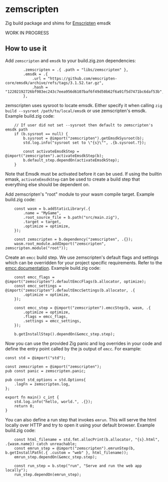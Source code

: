 # zemscripten
Zig build package and shims for [Emscripten](https://emscripten.org) emsdk

WORK IN PROGRESS

## How to use it

Add `zemscripten` and `emsdk` to your build.zig.zon dependencies:
```zig
        .zemscripten = .{ .path = "libs/zemscripten" },
        .emsdk = .{
            .url = "https://github.com/emscripten-core/emsdk/archive/refs/tags/3.1.52.tar.gz",
            .hash = "12202192726bf983ec243c7eea956d6107baf6f49d50b62f6a91f5d7471bc6daf53b",
        },
```

zemscripten uses sysroot to locate emsdk. Either specify it when calling `zig build --sysroot /path/to/local/emsdk` or use zemscripten's emsdk. Example build.zig code:
```zig
    // If user did not set --sysroot then default to zemscripten's emsdk path
    if (b.sysroot == null) {
        b.sysroot = @import("zemscripten").getEmsdkSysroot(b);
        std.log.info("sysroot set to \"{s}\"", .{b.sysroot.?});

        const activateEmsdkStep = @import("zemscripten").activateEmsdkStep(b);
        b.default_step.dependOn(activateEmsdkStep);
    }
```

Note that Emsdk must be activated before it can be used. If using the builtin emask, `activateEmsdkStep` can be used to create a build step that everything else should be dependent on.

Add zemscripten's "root" module to your wasm compile target. Example build.zig code:
```zig
    const wasm = b.addStaticLibrary(.{
        .name = "MyGame",
        .root_source_file = b.path("src/main.zig"),
        .target = target,
        .optimize = optimize,
    });

    const zemscripten = b.dependency("zemscripten", .{});
    wasm.root_module.addImport("zemscripten", zemscripten.module("root"));
```

Create an `emcc` build step. We use zemscripten's default flags and settings which can be overridden for your project specific requirements. Refer to the [emcc documentation](https://emscripten.org/docs/tools_reference/emcc.html). Example build.zig code:
```zig
    const emcc_flags = @import("zemscripten").defaultEmccFlags(b.allocator, optimize);
    const emcc_settings = @import("zemscripten").defaultEmccSettings(b.allocator, .{
        .optimize = optimize,
    });

    const emcc_step = @import("zemscripten").emccStep(b, wasm, .{
        .optimize = optimize,
        .flags = emcc_flags,
        .settings = emcc_settings,
    });

    b.getInstallStep().dependOn(&emcc_step.step);
```

Now you can use the provided Zig panic and log overrides in your code and define the entry point called by the js output of `emcc`. For example:
```zig
const std = @import("std");

const zemscripten = @import("zemscripten");
pub const panic = zemscripten.panic;

pub const std_options = std.Options{
    .logFn = zemscripten.log,
};

export fn main() c_int {
    std.log.info("hello, world.", .{});
    return 0;
}
```

You can also define a run step that invokes `emrun`. This will serve the html locally over HTTP and try to open it using your default browser. Example build.zig code:
```zig
    const html_filename = std.fmt.allocPrint(b.allocator, "{s}.html", .{wasm.name}) catch unreachable;
    const emrun_step = @import("zemscripten").emrunStep(b, b.getInstallPath(.{ .custom = "web" }, html_filename));
    emrun_step.dependOn(&emcc_step.step);

    const run_step = b.step("run", "Serve and run the web app locally");
    run_step.dependOn(emrun_step);
```

